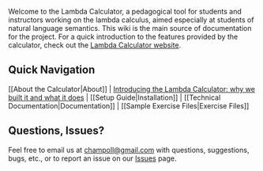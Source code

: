 Welcome to the Lambda Calculator, a pedagogical tool for students and
instructors working on the lambda calculus, aimed especially at students of 
natural language semantics. This wiki is the main source of documentation for
the project. For a quick introduction to the features provided by the
calculator, check out the [Lambda Calculator website](https://lambdacalculator.com).

## Quick Navigation

[[About the Calculator|About]] | [Introducing the Lambda Calculator: why we built it and what it does](https://lambdacalculator.com/#features) | [[Setup Guide|Installation]] | [[Technical Documentation|Documentation]] | [[Sample Exercise Files|Exercise Files]]

## Questions, Issues?

Feel free to email us at champoll@gmail.com with questions, suggestions, bugs,
etc., or to report an issue on our [Issues](https://github.com/dylnb/LambdaCalculator/issues) page.
